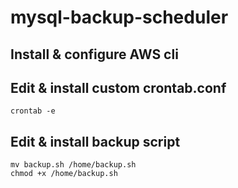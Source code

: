 # mysql-backup-scheduler

## Install & configure AWS cli

## Edit & install custom crontab.conf
`crontab -e`

## Edit & install backup script
```
mv backup.sh /home/backup.sh
chmod +x /home/backup.sh
```